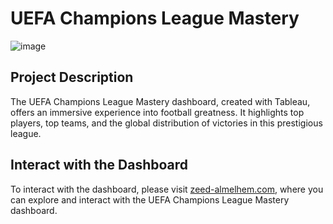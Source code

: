 # UEFA Champions League Mastery

![image](https://github.com/Zeed-Almelhem/UEFA-Champions-League-Mastery/assets/142832914/c8833815-2840-420f-a0b9-c895f4475a3e)


## Project Description

The UEFA Champions League Mastery dashboard, created with Tableau, offers an immersive experience into football greatness. It highlights top players, top teams, and the global distribution of victories in this prestigious league.

## Interact with the Dashboard

To interact with the dashboard, please visit [zeed-almelhem.com](http://zeed-almelhem.com/dashboard8), where you can explore and interact with the UEFA Champions League Mastery dashboard.

